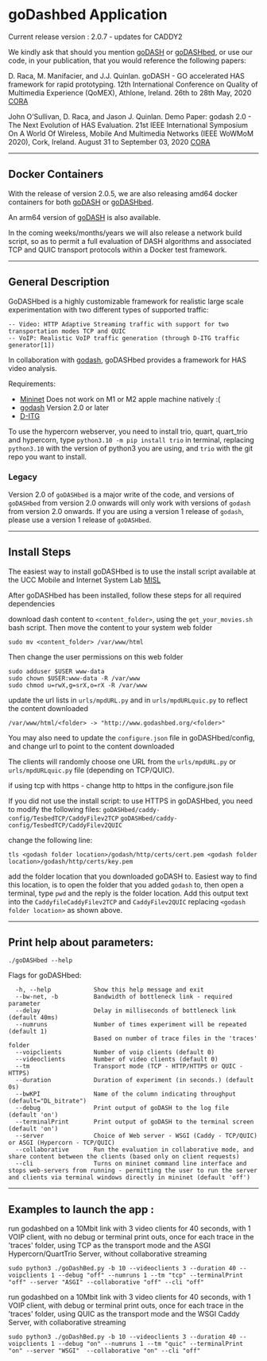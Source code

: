 # goDashbed Application

Current release version : 2.0.7 - updates for CADDY2

We kindly ask that should you mention [goDASH](https://github.com/uccmisl/godash) or [goDASHbed](https://github.com/uccmisl/godashbed), or use our code, in your publication, that you would reference the following papers:

D. Raca, M. Manifacier, and J.J. Quinlan.  goDASH - GO accelerated HAS framework for rapid prototyping. 12th International Conference on Quality of Multimedia Experience (QoMEX), Athlone, Ireland. 26th to 28th May, 2020 [CORA](http://hdl.handle.net/10468/9845 "CORA")

John O’Sullivan, D. Raca, and Jason J. Quinlan.  Demo Paper: godash 2.0 - The Next Evolution of HAS Evaluation. 21st IEEE International Symposium On A World Of Wireless, Mobile And Multimedia Networks (IEEE WoWMoM 2020), Cork, Ireland. August 31 to September 03, 2020 [CORA](https://cora.ucc.ie/handle/10468/10145 "CORA")

--------------------------------------------------------
## Docker Containers

With the release of version 2.0.5, we are also releasing amd64 docker containers for both [goDASH](https://hub.docker.com/r/jjq52021/godash) or [goDASHbed](https://hub.docker.com/r/jjq52021/godashbed).

An arm64 version of [goDASH](https://hub.docker.com/r/jjq52021/godash_arm64) is also available.

In the coming weeks/months/years we will also release a network build script, so as to permit a full evaluation of DASH algorithms and associated TCP and QUIC transport protocols within a Docker test framework.

--------------------------------------------------------
## General Description

GoDASHbed is a highly customizable framework for realistic large scale experimentation with two different types of supported traffic:

    -- Video: HTTP Adaptive Streaming traffic with support for two transportation modes TCP and QUIC
    -- VoIP: Realistic VoIP traffic generation (through D-ITG traffic generator[1])

In collaboration with [godash](https://github.com/uccmisl/godash.git), goDASHbed provides a framework for HAS video analysis.

Requirements:
 - [Mininet](http://mininet.org/) Does not work on M1 or M2 apple machine natively :(
 - [godash](https://github.com/uccmisl/godash.git) Version 2.0 or later
 - [D-ITG](https://traffic.comics.unina.it/software/ITG/download.php)

 To use the hypercorn webserver, you need to install trio, quart, quart_trio and hypercorn, type ```python3.10 -m pip install trio``` in terminal, replacing ```python3.10``` with the version of python3 you are using, and ```trio``` with the git repo you want to install.

### Legacy
Version 2.0 of `goDASHbed` is a major write of the code, and versions of `goDASHbed` from version 2.0 onwards will only work with versions of `godash` from  version 2.0 onwards.  If you are using a  version 1 release of `godash`, please use a version 1 release of `goDASHbed`.

--------------------------------------------------------
## Install Steps
The easiest way to install goDASHbed is to use the install script available at the UCC Mobile and Internet System Lab [MISL](http://cs1dev.ucc.ie/misl/godash2.0)

After goDASHbed has been installed, follow these steps for all required dependencies

download dash content to `<content_folder>`, using the `get_your_movies.sh` bash script.
Then move the content to your system web folder
```
sudo mv <content_folder> /var/www/html
```
Then change the user permissions on this web folder
```
sudo adduser $USER www-data
sudo chown $USER:www-data -R /var/www
sudo chmod u=rwX,g=srX,o=rX -R /var/www
```
update the url lists in `urls/mpdURL.py` and in `urls/mpdURLquic.py` to reflect the content downloaded
```
/var/www/html/<folder> -> "http://www.godashbed.org/<folder>"
```
You may also need to update the `configure.json` file in goDASHbed/config, and change url to point to the content downloaded

The clients will randomly choose one URL from the `urls/mpdURL.py` or `urls/mpdURLquic.py` file (depending on TCP/QUIC).

if using tcp with https - change http to https in the configure.json file

If you did not use the install script:
to use HTTPS in goDASHbed, you need to modify the following files:
`goDASHbed/caddy-config/TesbedTCP/CaddyFilev2TCP`
`goDASHbed/caddy-config/TesbedTCP/CaddyFilev2QUIC`

change the following line:
```
tls <godash folder location>/godash/http/certs/cert.pem <godash folder location>/godash/http/certs/key.pem
```
add the folder location that you downloaded goDASH to.
Easiest way to find this location, is to open the folder that you added `godash` to, then open a terminal, type `pwd` and the reply is the folder location.  Add this output text into the `CaddyfileCaddyFilev2TCP` and `CaddyFilev2QUIC` replacing `<godash folder location>` as shown above.

--------------------------------------------------------
## Print help about parameters:

```
./goDASHbed --help
```
Flags for goDASHbed:
```
  -h, --help            Show this help message and exit
  --bw-net, -b          Bandwidth of bottleneck link - required parameter
  --delay               Delay in milliseconds of bottleneck link (default 40ms)
  --numruns             Number of times experiment will be repeated (default 1)
                        Based on number of trace files in the 'traces' folder
  --voipclients         Number of voip clients (default 0)
  --videoclients        Number of video clients (default 0)
  --tm                  Transport mode (TCP - HTTP/HTTPS or QUIC - HTTPS)
  --duration            Duration of experiment (in seconds.) (default 0s)
  --bwKPI               Name of the column indicating throughput (default="DL_bitrate")
  --debug               Print output of goDASH to the log file (default 'on')
  --terminalPrint       Print output of goDASH to the terminal screen (default 'on')
  --server              Choice of Web server - WSGI (Caddy - TCP/QUIC) or ASGI (Hypercorn - TCP/QUIC)
  --collaborative       Run the evaluation in collaborative mode, and share content between the clients (based only on client requests)
  --cli                 Turns on mininet command line interface and stops web-servers from running - permitting the user to run the server and clients via terminal windows directly in mininet (default 'off')
```
--------------------------------------------------------

## Examples to launch the app :
run godashbed on a 10Mbit link with 3 video clients for 40 seconds, with 1 VOIP client, with no debug or terminal print outs, once for each trace in the 'traces' folder, using TCP as the transport mode and the ASGI Hypercorn/QuartTrio Server, without collaborative streaming
```
sudo python3 ./goDashBed.py -b 10 --videoclients 3 --duration 40 --voipclients 1 --debug "off" --numruns 1 --tm "tcp" --terminalPrint "off" --server "ASGI" --collaborative "off" --cli "off"
```

run godashbed on a 10Mbit link with 3 video clients for 40 seconds, with 1 VOIP client, with debug or terminal print outs, once for each trace in the 'traces' folder, using QUIC as the transport mode and the WSGI Caddy Server, with collaborative streaming
```
sudo python3 ./goDashBed.py -b 10 --videoclients 3 --duration 40 --voipclients 1 --debug "on" --numruns 1 --tm "quic" --terminalPrint "on" --server "WSGI"  --collaborative "on" --cli "off"
```
